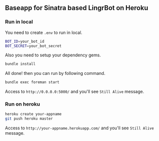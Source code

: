 ## Baseapp for Sinatra based LingrBot on Heroku

### Run in local

You need to create `.env` to run in local.

```sh
BOT_ID=your_bot_id
BOT_SECRET=your_bot_secret
```

Also you need to setup your dependency gems.

```sh
bundle install
```

All done! then you can run by following command.

```sh
bundle exec foreman start
```

Access to `http://0.0.0.0:5000/` and you'll see `Still Alive` message.



### Run on heroku

```sh
heroku create your-appname
git push heroku master
```

Access to `http://your-appname.herokuapp.com/` and you'll see `Still Alive` message.
